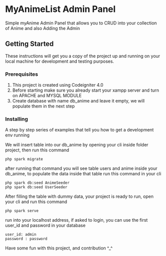 # MyAnimeList Admin Panel

Simple myAnime Admin Panel that allows you to CRUD into your collection of Anime and also Adding the Admin

## Getting Started

These instructions will get you a copy of the project up and running on your local machine for development and testing purposes.

### Prerequisites
1. This project is created using Codeigniter 4.0 	
2. Before starting make sure you already start your xampp server and turn on APACHE and MYSQL MODULE
3. Create database with name db_anime and leave it empty, we will populate them in the next step



### Installing

A step by step series of examples that tell you how to get a development env running

We will insert table into our db_anime by opening your cli inside folder project, then run this command

```
php spark migrate
```

after running that command you will see table users and anime inside your db_anime, to populate the data inside that table
run this command in your cli

```
php spark db:seed AnimeSeeder
php spark db:seed UserSeeder
```

After filling the table with dummy data, your project is ready to run, open your cli and run this command
```
php spark serve
```

run into your localhost address, if asked to login, you can use the first user_id and password in your database
```
user_id: admin
password : password
```

Have some fun with this project, and contribution ^_^


